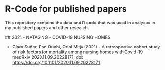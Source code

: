 # R-Code for published papers

This repository contains the data and R code that was used in analyses in my published papers and other research.

## 2021 - NATAGING - COVID-19 NURSING HOMES

- Clara Suñer, Dan Ouchi, Oriol Mitjà (2021) - A retrospective cohort study of risk factors for mortality among nursing homes with Covid-19 medRxiv 2020.11.09.20228171; doi: https://doi.org/10.1101/2020.11.09.20228171
